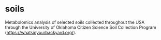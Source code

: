 # soils
Metabolomics analysis of selected soils collected throughout the USA through the University of Oklahoma Citizen Science Soil Collection Program (https://whatsinyourbackyard.org/).
